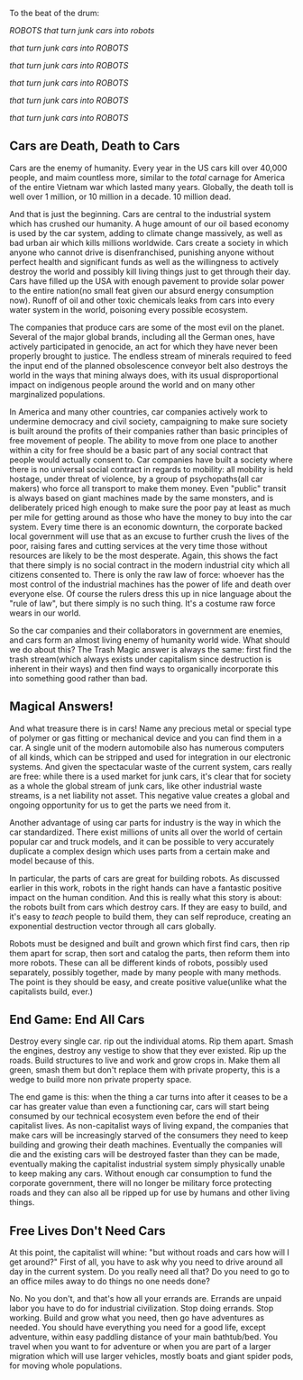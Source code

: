 
To the beat of the drum:

_ROBOTS that turn junk cars into robots_

_that turn junk cars into ROBOTS_

_that turn junk cars into ROBOTS_

_that turn junk cars into ROBOTS_

_that turn junk cars into ROBOTS_

_that turn junk cars into ROBOTS_

## Cars are Death, Death to Cars

Cars are the enemy of humanity.  Every year in the US cars kill over 40,000 people, and maim countless more, similar to the *total* carnage for America of the entire Vietnam war which lasted many years.  Globally, the death toll is well over 1 million, or 10 million in a decade.  10 million dead.  

And that is just the beginning.  Cars are central to the industrial system which has crushed our humanity.   A huge amount of our oil based economy is used by the car system, adding to climate change massively, as well as bad urban air which kills millions worldwide.  Cars create a society in which anyone who cannot drive is disenfranchised, punishing anyone without perfect health and significant funds as well as the willingness to actively destroy the world and possibly kill living things just to get through their day.  Cars have filled up the USA with enough pavement to provide solar power to the entire nation(no small feat given our absurd energy consumption now).  Runoff of oil and other toxic chemicals leaks from cars into every water system in the world, poisoning every possible ecosystem.  

The companies that produce cars are some of the most evil on the planet.  Several of the major global brands, including all the German ones, have actively participated in genocide, an act for which they have never been properly brought to justice.  The endless stream of minerals required to feed the input end of the planned obsolescence conveyor belt also destroys the world in the ways that mining always does, with its usual disproportional impact on indigenous people around the world and on many other marginalized populations.  

In America and many other countries, car companies actively work to undermine democracy and civil society, campaigning to make sure society is built around the profits of their companies rather than basic principles of free movement of people. The ability to move from one place to another within a city for free should be a basic part of any social contract that people would actually consent to.  Car companies have built a society where there is no universal social contract in regards to mobility: all mobility is held hostage, under threat of violence, by a group of psychopaths(all car makers) who force all transport to make them money.  Even "public" transit is always based on giant machines made by the same monsters, and is deliberately priced high enough to make sure the poor pay at least as much per mile for getting around as those who have the money to buy into the car system.  Every time there is an economic downturn, the corporate backed local government will use that as an excuse to further crush the lives of the poor, raising fares and cutting services at the very time those without resources are likely to be the most desperate.  Again, this shows the fact that there simply is no social contract in the modern industrial city which all citizens consented to.  There is only the raw law of force: whoever has the most control of the industrial machines has the power of life and death over everyone else.  Of course the rulers dress this up in nice language about the "rule of law", but there simply is no such thing.  It's a costume raw force wears in our world. 

So the car companies and their collaborators in government are enemies, and cars form an almost living enemy of humanity world wide.  What should we do about this?  The Trash Magic answer is always the same: first find the trash stream(which always exists under capitalism since destruction is inherent in their ways) and then find ways to organically incorporate this into something good rather than bad.  

## Magical Answers!

And what treasure there is in cars!  Name any precious metal or special type of polymer or gas fitting or mechanical device and you can find them in a car.  A single unit of the modern automobile also has numerous computers of all kinds, which can be stripped and used for integration in our electronic systems.  And given the spectacular waste of the current system, cars really are free: while there is a used market for junk cars, it's clear that for society as a whole the global stream of junk cars, like other industrial waste streams, is a net liability not asset.  This negative value creates a global and ongoing opportunity for us to get the parts we need from it.  

Another advantage of using car parts for industry is the way in which the car standardized.  There exist millions of units all over the world of certain popular car and truck models, and it can be possible to very accurately duplicate a complex design which uses parts from a certain make and model because of this.  

In particular, the parts of cars are great for building robots.  As discussed earlier in this work, robots in the right hands can have a fantastic positive impact on the human condition.  And this is really what this story is about: the robots built from cars which destroy cars.  If they are easy to build, and it's easy to *teach* people to build them, they can self reproduce, creating an exponential destruction vector through all cars globally.  

Robots must be designed and built and grown which first find cars, then rip them apart for scrap, then sort and catalog the parts, then reform them into more robots.  These can all be different kinds of robots, possibly used separately, possibly together, made by many people with many methods.  The point is they should be easy, and create positive value(unlike what the capitalists build, ever.)


## End Game: End All Cars

Destroy every single car.  rip out the individual atoms.  Rip them apart. Smash the engines, destroy any vestige to show that they ever existed.  Rip up the roads.  Build structures to live and work and grow crops in.  Make them all green, smash them but don't replace them with private property, this is a wedge to build more non private property space.

The end game is this: when the thing a car turns into after it ceases to be a car has greater value than even a functioning car, cars will start being consumed by our technical ecosystem even before the end of their capitalist lives.  As non-capitalist ways of living expand, the companies that make cars will be increasingly starved of the consumers they need to keep building and growing their death machines.  Eventually the companies will die and the existing cars will be destroyed faster than they can be made, eventually making the capitalist industrial system simply physically unable to keep making any cars.  Without enough car consumption to fund the corporate government, there will no longer be military force protecting roads and they can also all be ripped up for use by humans and other living things.  

## Free Lives Don't Need Cars

At this point, the capitalist will whine: "but without roads and cars how will I get around?"  First of all, you have to ask why you need to drive around all day in the current system.  Do you really need all that?  Do you need to go to an office miles away to do things no one needs done? 

No.  No you don't, and that's how all your errands are.  Errands are unpaid labor you have to do for industrial civilization.  Stop doing errands.  Stop working.  Build and grow what you need, then go have adventures as needed.  You should have everything you need for a good life, except adventure, within easy paddling distance of your main bathtub/bed.  You travel when you want to for adventure or when you are part of a larger migration which will use larger vehicles, mostly boats and giant spider pods, for moving whole populations.  

 
